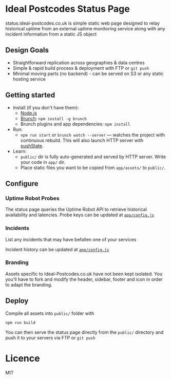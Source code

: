 # Ideal Postcodes Status Page

status.ideal-postcodes.co.uk is simple static web page designed to relay historical uptime from an external uptime monitoring service along with any incident information from a static JS object

## Design Goals

- Straightforward replication across geographies & data centres
- Simple & rapid build process & deployment with FTP or `git push`
- Minimal moving parts (no backend) - can be served on S3 or any static hosting service

## Getting started

* Install (if you don't have them):
    * [Node.js](http://nodejs.org)
    * [Brunch](http://brunch.io): `npm install -g brunch`
    * Brunch plugins and app dependencies: `npm install`
* Run:
    * `npm run start` or `brunch watch --server` — watches the project with continuous rebuild. This will also launch HTTP server with [pushState](https://developer.mozilla.org/en-US/docs/Web/Guide/API/DOM/Manipulating_the_browser_history).
* Learn:
    * `public/` dir is fully auto-generated and served by HTTP server.  Write your code in `app/` dir.
    * Place static files you want to be copied from `app/assets/` to `public/`.

## Configure

### Uptime Robot Probes

The status page queries the Uptime Robot API to retrieve historical availability and latencies. Probe keys can be updated at [`app/config.js`](app/config/js)

### Incidents

List any incidents that may have befallen one of your services

Incident history can be updated at [`app/config.js`](app/config/js)

### Branding

Assets specific to Ideal-Postcodes.co.uk have not been kept isolated. You you'll have to fork and modify the header, sidebar, footer and icon in order to adapt the branding.

## Deploy

Compile all assets into `public/` folder with

```
npm run build
```

You can then serve the status page directly from the `public/` directory and push it to your servers via FTP or `git push`

# Licence 

MIT

